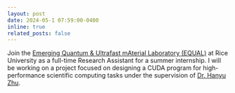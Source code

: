```yaml
---
layout: post
date: 2024-05-1 07:59:00-0400
inline: true
related_posts: false
---
```


Join the [Emerging Quantum & Ultrafast mAterial Laboratory (EQUAL)](https://zhugroup.rice.edu/) at Rice University as a full-time Research Assistant for a summer internship. I will be working on a project focused on designing a CUDA program for high-performance scientific computing tasks under the supervision of [Dr. Hanyu Zhu](https://profiles.rice.edu/faculty/hanyu-zhu).
